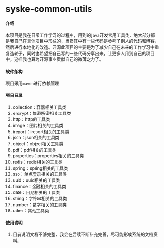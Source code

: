 # syske-common-utils

#### 介绍

本项目是我在日常工作学习的过程中，用到的`java`开发常用工具类，绝大部分都是我自己在具体项目中形成的，当然其中有一些代码是参考了别人的代码和博客，然后进行本地化的改造。开源此项目的主要是为了减少自己在未来的工作学习中重复造轮子，同时也希望把自己写的一些代码分享出来，让更多人用到自己的项目中，这样我也算为开源事业贡献自己的微薄之力了。

#### 软件架构

项目采用`maven`进行依赖管理

#### 项目目录

1. collection：容器相关工具类
2. encrypt：加密解密相关工具类
3. http：http的工具类
4. image：图片相关的工具类
5. ireport：ireport相关的工具类
6. json：json相关的工具类
7. object：object相关工具类
8. pdf：pdf相关的工具类
9. properties：properties相关的工具类
10. redis：redis相关的工具类
11. spring：spring相关的工具类
12. sso：单点登录相关的工具类
13. uuid：uuid相关的工具类
14. finance：金融相关的工具类
15. date：日期相关的工具类
16. string：字符串相关的工具类
17. number：数字相关的工具类
18. other：其他工具类

#### 使用说明

1.  目前说明文档不够完整，我会在后续不断补充完善，尽可能形成系统的文档资料。
